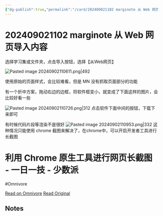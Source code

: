 ```yaml
---
{"dg-publish":true,"permalink":"/card/202409021102 marginote 从 Web 网页导入内容/","noteIcon":"2","created":"2024-09-02T11:02:22+08:00","updated":"2024-09-02T11:13:52+08:00"}
---
```



# 202409021102 marginote 从 Web 网页导入内容

选择学习集或文件夹，点击导入按钮，选择【从Web网页】

![Pasted image 20240902110611.png|492](/img/user/attachs/Pasted%20image%2020240902110611.png)

使用原始的页面样式，会比较难看，但是 MN 没有抓取页面部分的功能

有一个折中方案，拖动右边的边框，将软件框变小，就变成了下面这样的图片，会比较好看一些

![Pasted image 20240902110726.png|312](/img/user/attachs/Pasted%20image%2020240902110726.png)
点击软件下面中间的按钮，下载下来即可


有时候代码片段等渲染不是很好 ![Pasted image 20240902110953.png|332](/img/user/attachs/Pasted%20image%2020240902110953.png)
这种情况只能使用 chrome 截图来解决了，在chrome中，可以开启开发者工具进行长截图

<div class="transclusion internal-embed is-loaded"><div class="markdown-embed">





# 利用 Chrome 原生工具进行网页长截图 - 一日一技 - 少数派
#Omnivore

[Read on Omnivore](https://omnivore.app/me/chrome-1915a0dcd73)
[Read Original](https://sspai.com/post/42193)


## Notes






</div></div>

